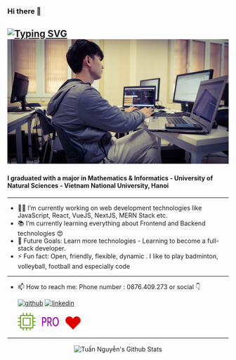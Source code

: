 ### Hi there 👋
[![Typing SVG](https://readme-typing-svg.herokuapp.com?font=Fira+Code&weight=500&pause=1000&color=F7D407&random=false&width=500&lines=I'm+Nguyen+Duc+Dung+-+A+software+engineer)](https://git.io/typing-svg)  
![I am a student majoring in Mathematics and Information Technology - University of Natural Sciences - Vietnam National University, Hanoi](https://github.com/nguyenducdungg/nguyenducdungg/blob/main/dung-github.jpg)
---
#### I graduated with a major in Mathematics & Informatics - University of Natural Sciences - Vietnam National University, Hanoi
---
- 👨‍💻 I’m currently working on web development technologies like JavaScript, React, VueJS, NextJS, MERN Stack etc.
- 📚 I’m currently learning everything about Frontend and Backend technologies 😍
- 🎯 Future Goals: Learn more technologies - Learning to become a full-stack developer.
- ⚡ Fun fact: Open, friendly, flexible, dynamic . I like to play badminton, volleyball, football and especially code
---
- 📫 How to reach me:
   Phone number : 0876.409.273 or social 👇
   
  [<img src='https://cdn.jsdelivr.net/npm/simple-icons@3.0.1/icons/github.svg' alt='github' height='40'>](https://github.com/nguyenducdungg)    [<img src='https://cdn.jsdelivr.net/npm/simple-icons@3.0.1/icons/linkedin.svg' alt='linkedin' height='40'>](https://www.linkedin.com/in/dung-nguyen-duc-b17957302/) 

  <a href='https://docs.github.com/en/developers'><img src='https://raw.githubusercontent.com/acervenky/animated-github-badges/master/assets/devbadge.gif' width='40' height='40'></a> <a href='https://github.com/pricing'><img src='https://raw.githubusercontent.com/acervenky/animated-github-badges/master/assets/pro.gif' width='40' height='40'></a> <a href='https://docs.github.com/en/github/supporting-the-open-source-community-with-github-sponsors'><img src='https://raw.githubusercontent.com/acervenky/animated-github-badges/master/assets/sponsorbadge.gif' width='35' height='35'></a>
---
<div align="center" >
  <img align="center" src="https://github-readme-stats.vercel.app/api/top-langs/?username=nguyenducdungg&theme=tokyonight" alt="Tuấn Nguyễn's Github Stats">
</div>
